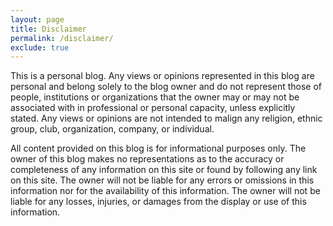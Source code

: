 ```yaml
---
layout: page
title: Disclaimer
permalink: /disclaimer/
exclude: true
---
```


This is a personal blog. Any views or opinions represented in this blog are personal and belong solely to the blog owner and do not represent those of people, institutions or organizations that the owner may or may not be associated with in professional or personal capacity, unless explicitly stated. Any views or opinions are not intended to malign any religion, ethnic group, club, organization, company, or individual.

All content provided on this blog is for informational purposes only. The owner of this blog makes no representations as to the accuracy or completeness of any information on this site or found by following any link on this site. The owner will not be liable for any errors or omissions in this information nor for the availability of this information. The owner will not be liable for any losses, injuries, or damages from the display or use of this information.

<!--

## Artwork

All artwork featured in the contents of an article, unless stated otherwise, are made by me and is copyrighted material.

### Licensing artwork
I'm currently not interested in licensing my artwork for commercial use.

### Layouts
I only approve of using my artwork in layouts if my website link ([https://momeen.me](https://momeen.me)) is visible on the image being used. Please email me (hello@momeen.me) before using my artwork in a website layout to receive explicit approval from me about its use.

### Profile pictures, avatars and icons
You can use my art for your profile picture, avatar, or icon, and I'd really appreciate it if you'd also clearly credit my work. On facebook, please include my name and momeen.me in the image description. On a forum, please include a credit line in your signature. If there is no way to credit me for the image, no need to feel like you can't use it - just be honest when someone asks who made the picture and send them my way by linking to [https://momeen.me](https://momeen.me) or any of my social media accounts <3

### Personal use
Using my image as your desktop wallpaper, printing out a small version for yourself, or any other small-scale personal use is perfectly fine. Just don’t sell my art and/or claim it as your own.

### Reference
Using my artwork as a reference for your own is not a problem. This applies to referencing specific parts of my art as well as 'style borrowing' or trying out elements of my digital painting style. However, I'd really appreciate if you'd link to the image you used as a reference (from one of my platforms) and provide proper credit (with a link to [https://momeen.me](https://momeen.me)). Also, I'd love to see the artwork you make with my art as reference!

### Tattoos
If you'd lay down your own skin as a canvas for my artwork that is absolutely not a problem. Go right ahead! All I ask in return is that you'll send me a photo of your tattoo when you have had it done :3

### Personal use
Using my image as your desktop wallpaper, printing out a version for yourself, or any other small-scale personal use is perfectly fine. Please just don't sell my art or claim it as your own.

### Featuring my art
I'd be very grateful to have my artwork featured on your journal, blog or website. There is no need to ask permission beforehand, rather I feel very humbled that you'd like to share my artwork! Please post my images with a link back to [https://momeen.me](https://momeen.me). Feel free to send a link to the feature at hello@momeen.me or to one of my social media accounts if you like. However, please do not demand that I share the link on my platforms - if you are only featuring my work as a way to get a shout-out on my platforms, please refrain from featuring my work on your site. I only share links on my platforms from my own initiative!

## Downloadable Files

Any downloadable file, including but not limited to pdfs, docs, jpegs, pngs, is provided at the user’s own risk. The owner will not be liable for any losses, injuries, or damages resulting from a corrupted or damaged file.

This policy is subject to change at anytime.

-->